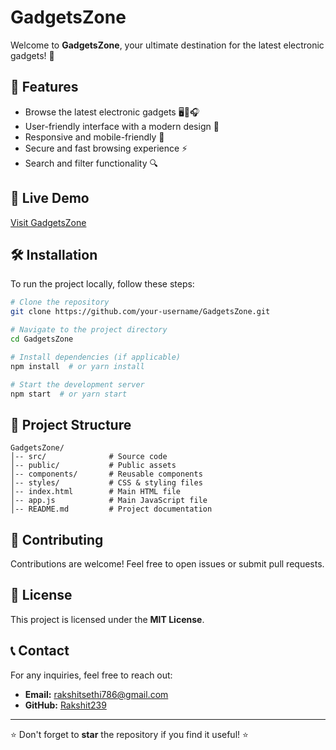 # GadgetsZone

Welcome to **GadgetsZone**, your ultimate destination for the latest electronic gadgets! 🚀

## 🌟 Features
- Browse the latest electronic gadgets 🖥️📱🎧
- User-friendly interface with a modern design 🎨
- Responsive and mobile-friendly 📱
- Secure and fast browsing experience ⚡
- Search and filter functionality 🔍

## 🚀 Live Demo
[Visit GadgetsZone]( https://rakshit239.github.io/GadgetsZone/)

## 🛠️ Installation
To run the project locally, follow these steps:

```bash
# Clone the repository
git clone https://github.com/your-username/GadgetsZone.git

# Navigate to the project directory
cd GadgetsZone

# Install dependencies (if applicable)
npm install  # or yarn install

# Start the development server
npm start  # or yarn start
```

## 📂 Project Structure
```
GadgetsZone/
│-- src/              # Source code
│-- public/           # Public assets
│-- components/       # Reusable components
│-- styles/           # CSS & styling files
│-- index.html        # Main HTML file
│-- app.js            # Main JavaScript file
│-- README.md         # Project documentation
```

## 🤝 Contributing
Contributions are welcome! Feel free to open issues or submit pull requests.

## 📜 License
This project is licensed under the **MIT License**.

## 📞 Contact
For any inquiries, feel free to reach out:
- **Email:** rakshitsethi786@gmail.com
- **GitHub:** [Rakshit239](https://github.com/Rakshit239)

---

⭐ Don't forget to **star** the repository if you find it useful! ⭐
